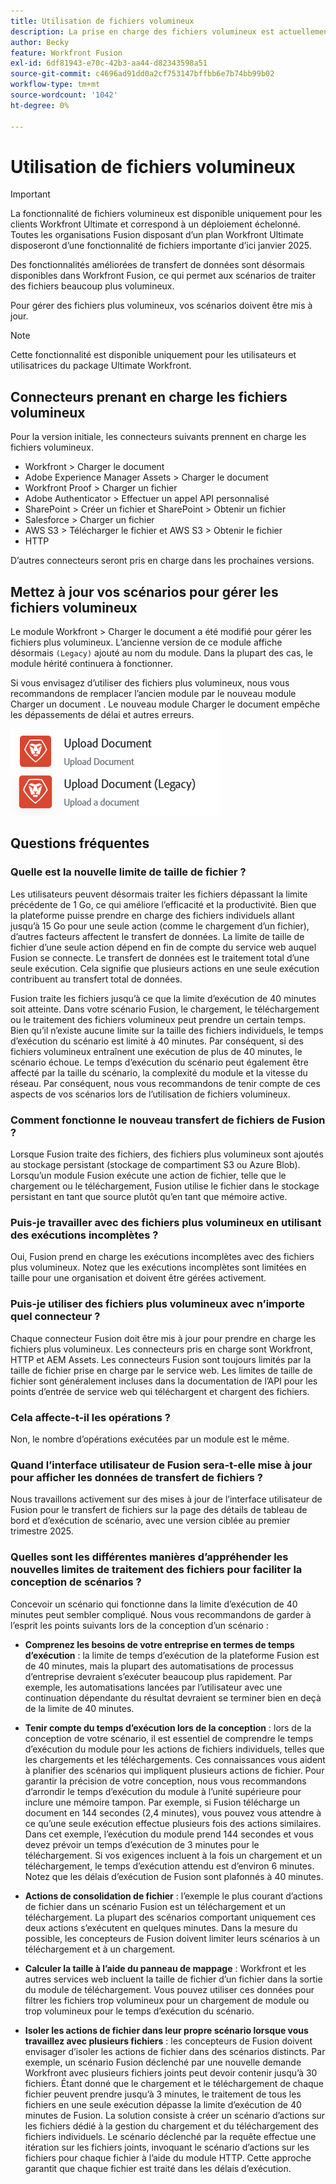 ```yaml
---
title: Utilisation de fichiers volumineux
description: La prise en charge des fichiers volumineux est actuellement disponible pour les connecteurs Workfront et HTTP.
author: Becky
feature: Workfront Fusion
exl-id: 6df81943-e70c-42b3-aa44-d82343598a51
source-git-commit: c4696ad91dd0a2cf753147bffbb6e7b74bb99b02
workflow-type: tm+mt
source-wordcount: '1042'
ht-degree: 0%

---
```


# Utilisation de fichiers volumineux

>[!IMPORTANT]
>
>La fonctionnalité de fichiers volumineux est disponible uniquement pour les clients Workfront Ultimate et correspond à un déploiement échelonné. Toutes les organisations Fusion disposant d’un plan Workfront Ultimate disposeront d’une fonctionnalité de fichiers importante d’ici janvier 2025.

Des fonctionnalités améliorées de transfert de données sont désormais disponibles dans Workfront Fusion, ce qui permet aux scénarios de traiter des fichiers beaucoup plus volumineux.

Pour gérer des fichiers plus volumineux, vos scénarios doivent être mis à jour.

>[!NOTE]
>
>Cette fonctionnalité est disponible uniquement pour les utilisateurs et utilisatrices du package Ultimate Workfront.

## Connecteurs prenant en charge les fichiers volumineux

Pour la version initiale, les connecteurs suivants prennent en charge les fichiers volumineux.

* Workfront > Charger le document
* Adobe Experience Manager Assets > Charger le document
* Workfront Proof > Charger un fichier
* Adobe Authenticator > Effectuer un appel API personnalisé
* SharePoint > Créer un fichier et SharePoint > Obtenir un fichier
* Salesforce > Charger un fichier
* AWS S3 > Télécharger le fichier et AWS S3 > Obtenir le fichier
* HTTP

D’autres connecteurs seront pris en charge dans les prochaines versions.

## Mettez à jour vos scénarios pour gérer les fichiers volumineux

Le module Workfront > Charger le document a été modifié pour gérer les fichiers plus volumineux. L’ancienne version de ce module affiche désormais `(Legacy)` ajouté au nom du module. Dans la plupart des cas, le module hérité continuera à fonctionner.

Si vous envisagez d’utiliser des fichiers plus volumineux, nous vous recommandons de remplacer l’ancien module par le nouveau module Charger un document . Le nouveau module Charger le document empêche les dépassements de délai et autres erreurs.

![Charger un document](assets/new-upload-document.png)

## Questions fréquentes

### Quelle est la nouvelle limite de taille de fichier ?

Les utilisateurs peuvent désormais traiter les fichiers dépassant la limite précédente de 1 Go, ce qui améliore l’efficacité et la productivité.  Bien que la plateforme puisse prendre en charge des fichiers individuels allant jusqu’à 15 Go pour une seule action (comme le chargement d’un fichier), d’autres facteurs affectent le transfert de données. La limite de taille de fichier d’une seule action dépend en fin de compte du service web auquel Fusion se connecte. Le transfert de données est le traitement total d’une seule exécution. Cela signifie que plusieurs actions en une seule exécution contribuent au transfert total de données.

Fusion traite les fichiers jusqu’à ce que la limite d’exécution de 40 minutes soit atteinte. Dans votre scénario Fusion, le chargement, le téléchargement ou le traitement des fichiers volumineux peut prendre un certain temps. Bien qu’il n’existe aucune limite sur la taille des fichiers individuels, le temps d’exécution du scénario est limité à 40 minutes. Par conséquent, si des fichiers volumineux entraînent une exécution de plus de 40 minutes, le scénario échoue. Le temps d’exécution du scénario peut également être affecté par la taille du scénario, la complexité du module et la vitesse du réseau. Par conséquent, nous vous recommandons de tenir compte de ces aspects de vos scénarios lors de l’utilisation de fichiers volumineux.

### Comment fonctionne le nouveau transfert de fichiers de Fusion ?

Lorsque Fusion traite des fichiers, des fichiers plus volumineux sont ajoutés au stockage persistant (stockage de compartiment S3 ou Azure Blob). Lorsqu’un module Fusion exécute une action de fichier, telle que le chargement ou le téléchargement, Fusion utilise le fichier dans le stockage persistant en tant que source plutôt qu’en tant que mémoire active.

### Puis-je travailler avec des fichiers plus volumineux en utilisant des exécutions incomplètes ?

Oui, Fusion prend en charge les exécutions incomplètes avec des fichiers plus volumineux. Notez que les exécutions incomplètes sont limitées en taille pour une organisation et doivent être gérées activement.

### Puis-je utiliser des fichiers plus volumineux avec n’importe quel connecteur ?

Chaque connecteur Fusion doit être mis à jour pour prendre en charge les fichiers plus volumineux. Les connecteurs pris en charge sont Workfront, HTTP et AEM Assets. Les connecteurs Fusion sont toujours limités par la taille de fichier prise en charge par le service web. Les limites de taille de fichier sont généralement incluses dans la documentation de l’API pour les points d’entrée de service web qui téléchargent et chargent des fichiers.

### Cela affecte-t-il les opérations ?

Non, le nombre d’opérations exécutées par un module est le même.

### Quand l’interface utilisateur de Fusion sera-t-elle mise à jour pour afficher les données de transfert de fichiers ?

Nous travaillons activement sur des mises à jour de l’interface utilisateur de Fusion pour le transfert de fichiers sur la page des détails de tableau de bord et d’exécution de scénario, avec une version ciblée au premier trimestre 2025.

### Quelles sont les différentes manières d’appréhender les nouvelles limites de traitement des fichiers pour faciliter la conception de scénarios ?

Concevoir un scénario qui fonctionne dans la limite d’exécution de 40 minutes peut sembler compliqué. Nous vous recommandons de garder à l’esprit les points suivants lors de la conception d’un scénario :

* **Comprenez les besoins de votre entreprise en termes de temps d’exécution** : la limite de temps d’exécution de la plateforme Fusion est de 40 minutes, mais la plupart des automatisations de processus d’entreprise devraient s’exécuter beaucoup plus rapidement. Par exemple, les automatisations lancées par l’utilisateur avec une continuation dépendante du résultat devraient se terminer bien en deçà de la limite de 40 minutes.
* **Tenir compte du temps d’exécution lors de la conception** : lors de la conception de votre scénario, il est essentiel de comprendre le temps d’exécution du module pour les actions de fichiers individuels, telles que les chargements et les téléchargements. Ces connaissances vous aident à planifier des scénarios qui impliquent plusieurs actions de fichier.  Pour garantir la précision de votre conception, nous vous recommandons d’arrondir le temps d’exécution du module à l’unité supérieure pour inclure une mémoire tampon.
Par exemple, si Fusion télécharge un document en 144 secondes (2,4 minutes), vous pouvez vous attendre à ce qu’une seule exécution effectue plusieurs fois des actions similaires. Dans cet exemple, l’exécution du module prend 144 secondes et vous devez prévoir un temps d’exécution de 3 minutes pour le téléchargement. Si vos exigences incluent à la fois un chargement et un téléchargement, le temps d’exécution attendu est d’environ 6 minutes. Notez que les délais d’exécution de Fusion sont plafonnés à 40 minutes.

* **Actions de consolidation de fichier** : l’exemple le plus courant d’actions de fichier dans un scénario Fusion est un téléchargement et un téléchargement. La plupart des scénarios comportant uniquement ces deux actions s’exécutent en quelques minutes. Dans la mesure du possible, les concepteurs de Fusion doivent limiter leurs scénarios à un téléchargement et à un chargement.

* **Calculer la taille à l’aide du panneau de mappage** : Workfront et les autres services web incluent la taille de fichier d’un fichier dans la sortie du module de téléchargement. Vous pouvez utiliser ces données pour filtrer les fichiers trop volumineux pour un chargement de module ou trop volumineux pour le temps d’exécution du scénario.

* **Isoler les actions de fichier dans leur propre scénario lorsque vous travaillez avec plusieurs fichiers** : les concepteurs de Fusion doivent envisager d’isoler les actions de fichier dans des scénarios distincts. Par exemple, un scénario Fusion déclenché par une nouvelle demande Workfront avec plusieurs fichiers joints peut devoir contenir jusqu’à 30 fichiers. Étant donné que le chargement et le téléchargement de chaque fichier peuvent prendre jusqu’à 3 minutes, le traitement de tous les fichiers en une seule exécution dépasse la limite d’exécution de 40 minutes de Fusion. La solution consiste à créer un scénario d’actions sur les fichiers dédié à la gestion du chargement et du téléchargement des fichiers individuels. Le scénario déclenché par la requête effectue une itération sur les fichiers joints, invoquant le scénario d’actions sur les fichiers pour chaque fichier à l’aide du module HTTP. Cette approche garantit que chaque fichier est traité dans les délais d’exécution.

<!--
## Connectors that do not support large files

Some Fusion connectors do not support large files. For these connectors, Fusion's total processing capacity for files is **1 GB**. 

This limit is based on a total memory cost. Every operation contributes to that cost. If a single file of 400 MB is downloaded and uploaded then the total cost to the file capacity would be 800 MB.

The following connectors do **not** support large files. 

* Archive
* Box
* Convert
* CSV
* Datastores
* Flow control
* FTP
* JSON
* JWT
* Markdown
* Math
* Microsoft Word templates
* MIME
* Microsoft SQL
* SFTP
* Adobe Acrobat Sign
* SOAP
* Tools
* XML

If a connector is not on this list, it does not support large files. For these connectors, Fusion's total processing capacity for files is **1 GB**. 

This limit is based on a total memory cost. Every operation contributes to that cost. If a single file of 400 MB is downloaded and uploaded then the total cost to the file capacity would be 800 MB.-->






<!--## Connectors that support large files

The following connectors support large files.

Workfront
HTTP
Webhooks
Salesforce
Microsoft Email
Workfront Proof
AEM Assets
Email
Slack
Jira
Microsoft Excel
SharePoint
Frame.io
Adobe PDF Services
Marketo
Azure Devops 
Google Email
Jira Server
Google Sheets
Microsoft OneDrive
ServiceNow 
AWS S3
Bynder
OneDrive Business
Adobe Authenticator
Google Drive
Microsoft Dynamics
Google Docs
NetSuite
Airtable
Azure AD
QuickBase 
Adobe Target
Adobe Campaign Classic
Microsoft Calendar
Workfront Planning
HubSpot CRM  
DropBox
Cloud Convert
Egnyte
Adobe Firefly
OpenAI / Chat GPT
Allocadia
Cvent
GitLab 
Google Team Drive
Google Calendar
Workfront SDL Managed Translation
Widen
Workfront Boards
Google Slides
Qualtrics
Microsoft Power BI
Adobe Photoshop
Anaplan
DocuSign 
MariaDB
Adobe Creative Cloud Libraries
Figma
AEM Forms
Datadog
GitHub 
Google Forms
Adobe I/O Events
Trello
Workday
Adobe Journey Optimizer
Adobe Lightroom


If a file is not on this list, it does not support large files. For these connectors, Fusion's total processing capacity for files is **1 GB**. 

This limit is based on a total memory cost. Every operation contributes to that cost. If a single file of 400 MB is downloaded and uploaded then the total cost to the file capacity would be 800 MB.

-->
